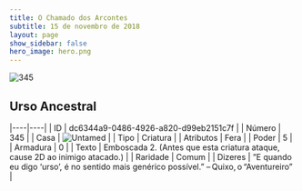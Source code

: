 ```yaml
---
title: O Chamado dos Arcontes
subtitle: 15 de novembro de 2018
layout: page
show_sidebar: false
hero_image: hero.png
---
```


![345](https://cdn.keyforgegame.com/media/card_front/pt/341_345_V9F9WCXJ5VHR_pt.png)

## Urso Ancestral

|----|----|
| ID | dc6344a9-0486-4926-a820-d99eb2151c7f |
| Número | 345 |
| Casa | ![Untamed](https://archonarcana.com/images/thumb/b/bd/Untamed.png/22px-Untamed.png "Indomados") |
| Tipo | Criatura |
| Atributos | Fera |
| Poder | 5 |
| Armadura | 0 |
| Texto | Emboscada 2. (Antes que esta criatura ataque, cause 2D ao inimigo atacado.) |
| Raridade | Comum |
| Dizeres | ”E quando eu digo ‘urso’, é no sentido mais genérico possível.” – Quixo, o “Aventureiro” |
